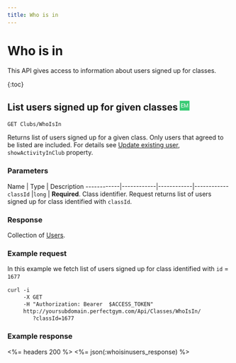 ```yaml
---
title: Who is in
---
```


# Who is in

This API gives access to information about users signed up for classes.

{:toc}


## List users signed up for given classes ![alt text][EM]

    GET Clubs/WhoIsIn

Returns list of users signed up for a given class. Only users that agreed to be listed are included. For details see [Update existing user][UpdateExistingUser], `showActivityInClub` property.


### Parameters 

Name        | Type       | Description
------------|------------|------------|------------
`classId`   |`long`      | **Required**. Class identifier. Request returns list of users signed up for class identified with `classId`.



### Response

Collection of [Users][User].


### Example request

In this example we fetch list of users signed up for class identified with `id` = `1677`

``` command-line
curl -i 
     -X GET 
     -H "Authorization: Bearer  $ACCESS_TOKEN"  
     http://yoursubdomain.perfectgym.com/Api/Classes/WhoIsIn/
     	?classId=1677     	
```


### Example response

<%= headers 200 %>
<%= json(:whoisinusers_response) %>



[User]: /api/users/user
[UpdateExistingUser]: /api/users/addupdateuser#update_user

[EM]: /assets/images/employee.png "Employee mode"
[UM]: /assets/images/user.png "User mode"
